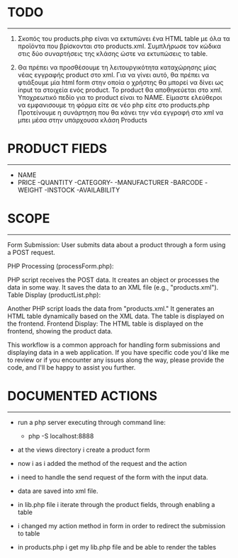 # TODO
-------
1. Σκοπός του products.php είναι να εκτυπώνει ένα HTML table με όλα τα προϊόντα που βρίσκονται στο products.xml. 
Συμπλήρωσε τον κώδικα στις δύο συναρτήσεις της κλάσης ώστε να εκτυπώσεις το table.

2. Θα πρέπει να προσθέσουμε τη λειτουργικότητα καταχώρησης μίας νέας εγγραφής product στο xml. 
Για να γίνει αυτό, θα πρέπει να φτιάξουμε μία html form στην οποία ο χρήστης θα μπορεί να δίνει ως input τα στοιχεία ενός product.
Το product θα αποθηκεύεται στο xml. 
Υποχρεωτικό πεδίο για το product είναι το NAME.
Είμαστε ελεύθεροι να εμφανισουμε τη φόρμα είτε σε νέο php είτε στο products.php
Προτείνουμε η συνάρτηση που θα κάνει την νέα εγγραφή στο xml να μπει μέσα στην υπάρχουσα κλάση Products


# PRODUCT FIEDS
-------------

- NAME
- PRICE
-QUANTITY
-CATEGORY-
-MANUFACTURER
-BARCODE
-WEIGHT
-INSTOCK
-AVAILABILITY

# SCOPE
-------
Form Submission: User submits data about a product through a form using a POST request.

PHP Processing (processForm.php):

PHP script receives the POST data.
It creates an object or processes the data in some way.
It saves the data to an XML file (e.g., "products.xml").
Table Display (productList.php):

Another PHP script loads the data from "products.xml."
It generates an HTML table dynamically based on the XML data.
The table is displayed on the frontend.
Frontend Display: The HTML table is displayed on the frontend, showing the product data.

This workflow is a common approach for handling form submissions and displaying data in a web application. If you have specific code you'd like me to review or if you encounter any issues along the way, please provide the code, and I'll be happy to assist you further.

# DOCUMENTED ACTIONS
---------

- run a php server executing through command line: 
    - php -S localhost:8888

- at the views directory i create a product form 
- now i as i added the method of the request and the action 
- i need to handle the send request of the form with the input data.
- data are saved into xml file.
- in lib.php file i iterate through the product fields, through enabling a table 
- i changed my action method in form in order to redirect the submission to table
- in products.php i get my lib.php file and be able to render the tables
